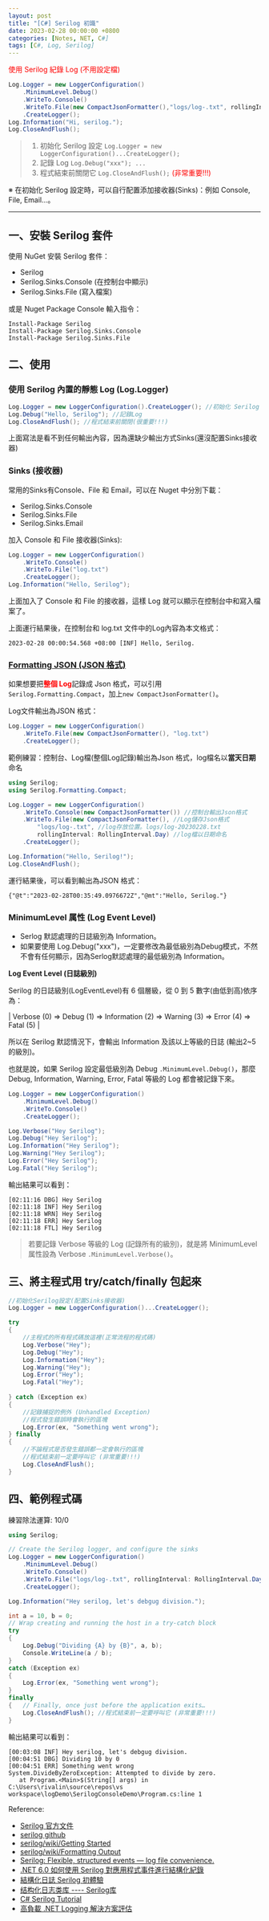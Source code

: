 ```yaml
---
layout: post
title: "[C#] Serilog 初識"
date: 2023-02-28 00:00:00 +0800
categories: [Notes, NET, C#]
tags: [C#, Log, Serilog]
---
```


<span style="color: red">使用 Serilog 紀錄 Log (不用設定檔)</span>
```c#
Log.Logger = new LoggerConfiguration()
    .MinimumLevel.Debug()
    .WriteTo.Console()
    .WriteTo.File(new CompactJsonFormatter(),"logs/log-.txt", rollingInterval: RollingInterval.Day)
    .CreateLogger();
Log.Information("Hi, serilog.");
Log.CloseAndFlush();
```
> 1. 初始化 Serilog 設定 `Log.Logger = new LoggerConfiguration()...CreateLogger();`
> 2. 記錄 Log `Log.Debug("xxx"); ...`  
> 3. 程式結束前關閉它 `Log.CloseAndFlush();` <span style="color: red">(非常重要!!!)</span>

※ 在初始化 Serilog 設定時，可以自行配置添加接收器(Sinks)：例如 Console, File, Email...。

***

## 一、安裝 Serilog 套件
使用 NuGet 安裝 Serilog 套件：
- Serilog
- Serilog.Sinks.Console (在控制台中顯示)
- Serilog.Sinks.File (寫入檔案)

或是 Nuget Package Console 輸入指令：
```shell
Install-Package Serilog
Install-Package Serilog.Sinks.Console 
Install-Package Serilog.Sinks.File
```
## 二、使用
### 使用 Serilog 內置的靜態 Log (Log.Logger)
```c#
Log.Logger = new LoggerConfiguration().CreateLogger(); //初始化 Serilog 設定
Log.Debug("Hello, Serilog"); //記錄Log
Log.CloseAndFlush(); //程式結束前關閉(很重要!!!)
```
上面寫法是看不到任何輸出內容，因為還缺少輸出方式Sinks(還沒配置Sinks接收器)

### Sinks (接收器)
常用的Sinks有Console、File 和 Email，可以在 Nuget 中分別下載：
- Serilog.Sinks.Console
- Serilog.Sinks.File
- Serilog.Sinks.Email

加入 Console 和 File 接收器(Sinks):
```c#
Log.Logger = new LoggerConfiguration()
    .WriteTo.Console()
    .WriteTo.File("log.txt")
    .CreateLogger();
Log.Information("Hello, Serilog");
```
上面加入了 Console 和 File 的接收器，這樣 Log 就可以顯示在控制台中和寫入檔案了。

上面運行結果後，在控制台和 log.txt 文件中的Log內容為本文格式：
```
2023-02-28 00:00:54.568 +08:00 [INF] Hello, Serilog.
```
### [Formatting JSON (JSON 格式)](https://github.com/serilog/serilog/wiki/Formatting-Output)

如果想要把<span style="color: red">**整個 Log**</span>記錄成 Json 格式，可以引用`Serilog.Formatting.Compact`，加上`new CompactJsonFormatter()`。

Log文件輸出為JSON 格式： 
```c#
Log.Logger = new LoggerConfiguration()  
    .WriteTo.File(new CompactJsonFormatter(), "log.txt")
    .CreateLogger();
```

範例練習：控制台、Log檔(整個Log記錄)輸出為Json 格式，log檔名以**當天日期**命名
```c#
using Serilog;
using Serilog.Formatting.Compact;

Log.Logger = new LoggerConfiguration()
    .WriteTo.Console(new CompactJsonFormatter()) //控制台輸出Json格式
    .WriteTo.File(new CompactJsonFormatter(), //Log儲存Json格式
        "logs/log-.txt", //log存放位置。logs/log-20230228.txt
        rollingInterval: RollingInterval.Day) //log檔以日期命名
    .CreateLogger();

Log.Information("Hello, Serilog!");
Log.CloseAndFlush();
```
運行結果後，可以看到輸出為JSON 格式：
```
{"@t":"2023-02-28T00:35:49.0976672Z","@mt":"Hello, Serilog."}
```

### MinimumLevel 属性 (Log Event Level)
- Serlog 默認處理的日誌級別為 Information。
- 如果要使用 Log.Debug("xxx")，一定要修改為最低級別為Debug模式，不然不會有任何顯示，因為Serlog默認處理的最低級別為 Information。

**Log Event Level (日誌級別)**

Serilog 的日誌級別(LogEventLevel)有 6 個層級，從 0 到 5 數字(由低到高)依序為：

| Verbose (0) => Debug (1) => Information (2) => Warning (3) => Error (4) => Fatal (5)   |

所以在 Serilog 默認情況下，會輸出 Information 及該以上等級的日誌 (輸出2~5的級別)。

也就是說，如果 Serilog 設定最低級別為 Debug `.MinimumLevel.Debug()`，那麼 Debug, Information, Warning, Error, Fatal 等級的 Log 都會被記錄下來。

```c#
Log.Logger = new LoggerConfiguration()
    .MinimumLevel.Debug()
    .WriteTo.Console()
    .CreateLogger();

Log.Verbose("Hey Serilog");
Log.Debug("Hey Serilog");
Log.Information("Hey Serilog");
Log.Warning("Hey Serilog");
Log.Error("Hey Serilog");
Log.Fatal("Hey Serilog");
```
輸出結果可以看到：
```
[02:11:16 DBG] Hey Serilog
[02:11:18 INF] Hey Serilog
[02:11:18 WRN] Hey Serilog
[02:11:18 ERR] Hey Serilog
[02:11:18 FTL] Hey Serilog
```
> 若要記錄 Verbose 等級的 Log (記錄所有的級別)，就是將 MinimumLevel 属性設為 Verbose `.MinimumLevel.Verbose()`。

## 三、將主程式用 try/catch/finally 包起來

```c#
//初始化Serilog設定(配置Sinks接收器)
Log.Logger = new LoggerConfiguration()...CreateLogger();

try 
{
    //主程式的所有程式碼放這裡(正常流程的程式碼)
    Log.Verbose("Hey");
    Log.Debug("Hey");
    Log.Information("Hey");
    Log.Warning("Hey");
    Log.Error("Hey");
    Log.Fatal("Hey");
    
} catch (Exception ex) 
{
    //記錄捕捉的例外 (Unhandled Exception)
    //程式發生錯誤時會執行的區塊
    Log.Error(ex, "Something went wrong");
} finally 
{
    //不論程式是否發生錯誤都一定會執行的區塊
    //程式結束前一定要呼叫它 (非常重要!!!)
    Log.CloseAndFlush();
}
```

## 四、範例程式碼

練習除法運算: 10/0 

```c#
using Serilog;

// Create the Serilog logger, and configure the sinks
Log.Logger = new LoggerConfiguration()
    .MinimumLevel.Debug()
    .WriteTo.Console()
    .WriteTo.File("logs/log-.txt", rollingInterval: RollingInterval.Day)
    .CreateLogger();

Log.Information("Hey serilog, let's debgug division.");

int a = 10, b = 0;
// Wrap creating and running the host in a try-catch block
try 
{
    Log.Debug("Dividing {A} by {B}", a, b);
    Console.WriteLine(a / b);
} 
catch (Exception ex)
{
    Log.Error(ex, "Something went wrong");
} 
finally
{   // Finally, once just before the application exits…
    Log.CloseAndFlush(); //程式結束前一定要呼叫它 (非常重要!!!)
}
```
輸出結果可以看到：
```
[00:03:08 INF] Hey serilog, let's debgug division.
[00:04:51 DBG] Dividing 10 by 0
[00:04:51 ERR] Something went wrong
System.DivideByZeroException: Attempted to divide by zero.
   at Program.<Main>$(String[] args) in C:\Users\rivalin\source\repos\vs workspace\logDemo\SerilogConsoleDemo\Program.cs:line 1
```

 
Reference:
- [Serilog 官方文件](https://serilog.net)
- [serilog github](https://github.com/serilog/serilog)
- [serilog/wiki/Getting Started](https://github.com/serilog/serilog/wiki/Getting-Started)
- [serilog/wiki/Formatting Output](https://github.com/serilog/serilog/wiki/Formatting-Output)
- [Serilog: Flexible, structured events — log file convenience.](https://serilog.net/)
- [.NET 6.0 如何使用 Serilog 對應用程式事件進行結構化紀錄](https://blog.miniasp.com/post/2021/11/29/How-to-use-Serilog-with-NET-6)
- [結構化日誌 Serilog 初體驗](https://marcus116.blogspot.com/2019/05/netcore-serilog-intro.html)
- [结构化日志类库 ---- Serilog库](https://www.cnblogs.com/mq0036/p/8479956.html)
- [C# Serilog Tutorial](https://blog.csdn.net/zhudaokuan/article/details/112542420)
- [高負載 .NET Logging 解決方案評估](https://blog.darkthread.net/blog/high-capacity-dotnet-logging-survey/)
